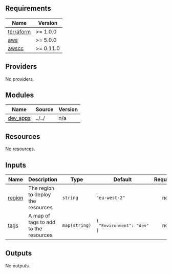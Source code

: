 <!-- BEGIN_TF_DOCS -->
## Requirements

| Name | Version |
|------|---------|
| <a name="requirement_terraform"></a> [terraform](#requirement\_terraform) | >= 1.0.0 |
| <a name="requirement_aws"></a> [aws](#requirement\_aws) | >= 5.0.0 |
| <a name="requirement_awscc"></a> [awscc](#requirement\_awscc) | >= 0.11.0 |

## Providers

No providers.

## Modules

| Name | Source | Version |
|------|--------|---------|
| <a name="module_dev_apps"></a> [dev\_apps](#module\_dev\_apps) | ../../ | n/a |

## Resources

No resources.

## Inputs

| Name | Description | Type | Default | Required |
|------|-------------|------|---------|:--------:|
| <a name="input_region"></a> [region](#input\_region) | The region to deploy the resources | `string` | `"eu-west-2"` | no |
| <a name="input_tags"></a> [tags](#input\_tags) | A map of tags to add to the resources | `map(string)` | <pre>{<br/>  "Environment": "dev"<br/>}</pre> | no |

## Outputs

No outputs.
<!-- END_TF_DOCS -->